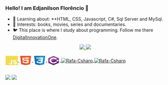 ### Hello! I am Edjanilson Florêncio 👋


- 🌱 Learning about: **HTML, CSS, Javascript, C#, Sql Server and MySql.
- 💙 Interests: books, movies, series and documentaries.
- 🐦 This place is where I study about programming. Follow me there <a href="https://web.digitalinnovation.one/home">DigitalInnovationOne</a>.


<div align="center">
  <a href="https://github.com/edjanilson">
  <img height="180em" src="https://github-readme-stats.vercel.app/api?username=edjanilson&show_icons=true&theme=dark&include_all_commits=true&count_private=true"/>
  <img height="180em" src="https://github-readme-stats.vercel.app/api/top-langs/?username=edjanilson&layout=compact&langs_count=7&theme=dark"/>
</div>
  
  <div style="display: inline_block"><br>
  <img align="center" alt="Rafa-Js" height="30" width="40" src="https://raw.githubusercontent.com/devicons/devicon/master/icons/javascript/javascript-plain.svg"> 
  <img align="center" alt="Rafa-HTML" height="30" width="40" src="https://raw.githubusercontent.com/devicons/devicon/master/icons/html5/html5-original.svg">
  <img align="center" alt="Rafa-CSS" height="30" width="40" src="https://raw.githubusercontent.com/devicons/devicon/master/icons/css3/css3-original.svg"> 
  <img align="center" alt="Rafa-Csharp" height="30" width="40" src="https://raw.githubusercontent.com/devicons/devicon/master/icons/csharp/csharp-original.svg">
  <img align="center" alt="Rafa-Csharp" height="70" width="60"src="https://cdn.jsdelivr.net/gh/devicons/devicon/icons/microsoftsqlserver/microsoftsqlserver-plain-wordmark.svg" />
    <img align="center" alt="Rafa-Csharp" height="70" width="60"src="https://cdn.jsdelivr.net/gh/devicons/devicon/icons/mysql/mysql-original-wordmark.svg" />

</div>
  
  
  ##
  
  
  <div> 

  <a href = "mailto:edjanilsonflorencioads@gmail.com"><img src="https://img.shields.io/badge/-Gmail-%23333?style=for-the-badge&logo=gmail&logoColor=white" target="_blank"></a>
  <a href="https://www.linkedin.com/in/edjanilson-flor%C3%AAncio-8aa7b679/" target="_blank"><img src="https://img.shields.io/badge/-LinkedIn-%230077B5?style=for-the-badge&logo=linkedin&logoColor=white" target="_blank"></a>     
    

</div>
  
